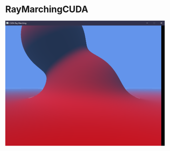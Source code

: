 # RayMarchingCUDA
![last render](https://raw.githubusercontent.com/AlanParadis/RayMarchingCUDA/master/LastRender.png)
